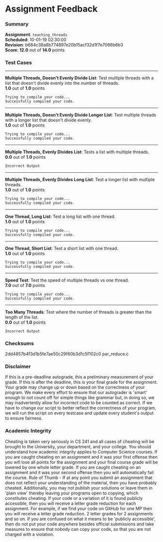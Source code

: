 # Assignment Feedback

### Summary

**Assignment**: `teaching_threads`  
**Scheduled**: 10-01-19 02:30:00  
**Revision**: b684c38a8b774897e20b15acf32d1f7e7066b6b3  
**Score**: **12.0** out of **14.0** points

### Test Cases
---

**Multiple Threads, Doesn't Evenly Divide List**: Test multiple threads with a list that doesn't divide evenly into the number of threads.  
**1.0** out of **1.0** points
```
Trying to compile your code...
Successfully compiled your code.
```
---

**Multiple Threads, Doesn't Evenly Divide Longer List**: Test multiple threads with a longer list that doesn't divide evenly.  
**1.0** out of **1.0** points
```
Trying to compile your code...
Successfully compiled your code.
```
---

**Multiple Threads, Evenly Divides List**: Tests a list with multiple threads.  
**0.0** out of **1.0** points
```
Incorrect Output
```
---

**Multiple Threads, Evenly Divides Long List**: Test a longer list with multiple threads.  
**1.0** out of **1.0** points
```
Trying to compile your code...
Successfully compiled your code.
```
---

**One Thread, Long List**: Test a long list with one thread.  
**1.0** out of **1.0** points
```
Trying to compile your code...
Successfully compiled your code.
```
---

**One Thread, Short List**: Test a short list with one thread.  
**1.0** out of **1.0** points
```
Trying to compile your code...
Successfully compiled your code.
```
---

**Speed Test**: Test the speed of multiple threads vs one thread.  
**7.0** out of **7.0** points
```
Trying to compile your code...
Successfully compiled your code.
```
---

**Too Many Threads**: Test where the number of threads is greater than the length of the list.  
**0.0** out of **1.0** points
```
Incorrect Output
```
### Checksums

2dd4857b4f3d1b5fe7ae50c29f60b3d1c5f102c0 par_reduce.c


### Disclaimer
If this is a pre-deadline autograde, this a preliminary measurement of your grade.
If this is after the deadline, this is your final grade for the assignment.
Your grade may change up or down based on the correctness of your program.
We make every effort to ensure that our autograder is 'smart' enough to not count off
for simple things like grammar but, in doing so, we may inadvertently allow for
incorrect code to be counted as correct.
If we have to change our script to better reflect the correctness of your program,
we will run the script on every testcase and update every student's output to ensure fairness.



### Academic Integrity
Cheating is taken very seriously in CS 241 and all cases of cheating will be brought to the University, your department, and your college.
You should understand how academic integrity applies to Computer Science courses.
If you are caught cheating on an assignment and it was your first offense then you will lose all points for the assignment and your final course
grade will be lowered by one whole letter grade. If you are caught cheating on an assignment and it was your second offense then you will automatically fail the course.
Rule of Thumb - If at any point you submit an assignment that does not reflect your understanding of the material, then you have probably cheated.
Additionally, you may not publish your solutions or leave them in 'plain view' thereby leaving your programs open to copying, which constitutes cheating.
If your code or a variation of it is found publicly accessible, then you will receive a letter grade reduction for each assignment.
For example, if we find your code on GitHub for one MP then you will receive a letter grade reduction. 2 letter grades for 2 assignments and so on.
If you are confused on what it means to be 'publicly accessible', then do not put your code anywhere besides official submissions and take measures
to ensure that nobody can copy your code, so that you are not charged with a violation.



